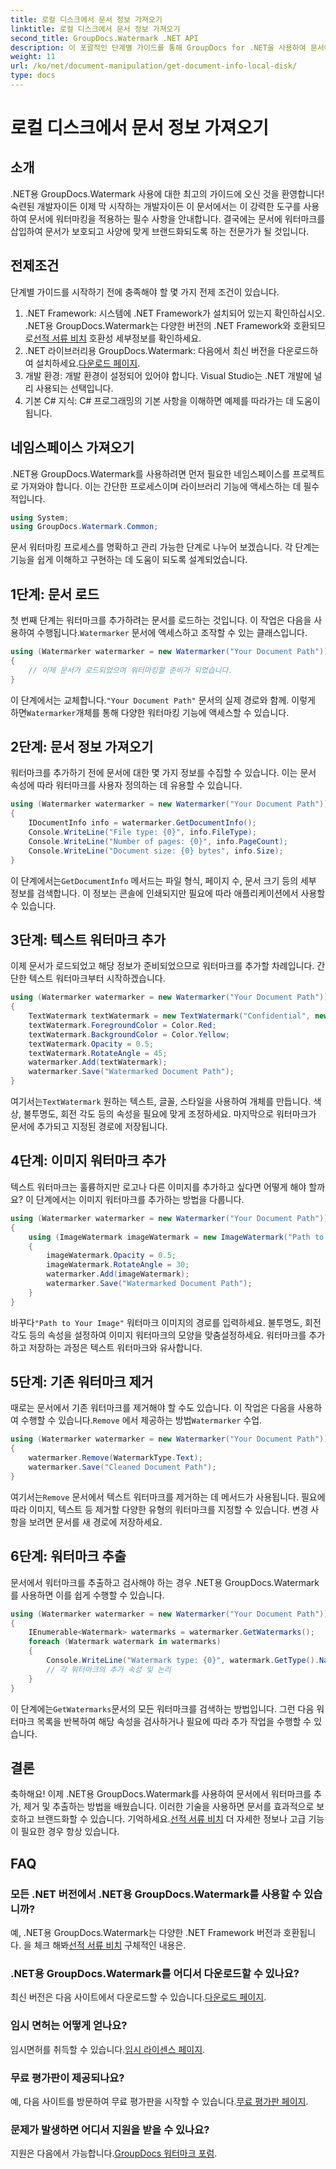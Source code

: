 ```yaml
---
title: 로컬 디스크에서 문서 정보 가져오기
linktitle: 로컬 디스크에서 문서 정보 가져오기
second_title: GroupDocs.Watermark .NET API
description: 이 포괄적인 단계별 가이드를 통해 GroupDocs for .NET을 사용하여 문서에서 워터마크를 추가, 제거 및 추출하는 방법을 알아보세요.
weight: 11
url: /ko/net/document-manipulation/get-document-info-local-disk/
type: docs
---
```

# 로컬 디스크에서 문서 정보 가져오기

## 소개
.NET용 GroupDocs.Watermark 사용에 대한 최고의 가이드에 오신 것을 환영합니다! 숙련된 개발자이든 이제 막 시작하는 개발자이든 이 문서에서는 이 강력한 도구를 사용하여 문서에 워터마킹을 적용하는 필수 사항을 안내합니다. 결국에는 문서에 워터마크를 삽입하여 문서가 보호되고 사양에 맞게 브랜드화되도록 하는 전문가가 될 것입니다.
## 전제조건
단계별 가이드를 시작하기 전에 충족해야 할 몇 가지 전제 조건이 있습니다.
1.  .NET Framework: 시스템에 .NET Framework가 설치되어 있는지 확인하십시오. .NET용 GroupDocs.Watermark는 다양한 버전의 .NET Framework와 호환되므로[선적 서류 비치](https://tutorials.groupdocs.com/Watermark/net/) 호환성 세부정보를 확인하세요.
2.  .NET 라이브러리용 GroupDocs.Watermark: 다음에서 최신 버전을 다운로드하여 설치하세요.[다운로드 페이지](https://releases.groupdocs.com/Watermark/net/).
3. 개발 환경: 개발 환경이 설정되어 있어야 합니다. Visual Studio는 .NET 개발에 널리 사용되는 선택입니다.
4. 기본 C# 지식: C# 프로그래밍의 기본 사항을 이해하면 예제를 따라가는 데 도움이 됩니다.
## 네임스페이스 가져오기
.NET용 GroupDocs.Watermark를 사용하려면 먼저 필요한 네임스페이스를 프로젝트로 가져와야 합니다. 이는 간단한 프로세스이며 라이브러리 기능에 액세스하는 데 필수적입니다.
```csharp
using System;
using GroupDocs.Watermark.Common;
```
문서 워터마킹 프로세스를 명확하고 관리 가능한 단계로 나누어 보겠습니다. 각 단계는 기능을 쉽게 이해하고 구현하는 데 도움이 되도록 설계되었습니다.
## 1단계: 문서 로드
 첫 번째 단계는 워터마크를 추가하려는 문서를 로드하는 것입니다. 이 작업은 다음을 사용하여 수행됩니다.`Watermarker` 문서에 액세스하고 조작할 수 있는 클래스입니다.
```csharp
using (Watermarker watermarker = new Watermarker("Your Document Path"))
{
    // 이제 문서가 로드되었으며 워터마킹할 준비가 되었습니다.
}
```
 이 단계에서는 교체합니다.`"Your Document Path"` 문서의 실제 경로와 함께. 이렇게 하면`Watermarker`개체를 통해 다양한 워터마킹 기능에 액세스할 수 있습니다.
## 2단계: 문서 정보 가져오기
워터마크를 추가하기 전에 문서에 대한 몇 가지 정보를 수집할 수 있습니다. 이는 문서 속성에 따라 워터마크를 사용자 정의하는 데 유용할 수 있습니다.

```csharp
using (Watermarker watermarker = new Watermarker("Your Document Path"))
{
    IDocumentInfo info = watermarker.GetDocumentInfo();
    Console.WriteLine("File type: {0}", info.FileType);
    Console.WriteLine("Number of pages: {0}", info.PageCount);
    Console.WriteLine("Document size: {0} bytes", info.Size);
}
```
 이 단계에서는`GetDocumentInfo` 메서드는 파일 형식, 페이지 수, 문서 크기 등의 세부 정보를 검색합니다. 이 정보는 콘솔에 인쇄되지만 필요에 따라 애플리케이션에서 사용할 수 있습니다.
## 3단계: 텍스트 워터마크 추가
이제 문서가 로드되었고 해당 정보가 준비되었으므로 워터마크를 추가할 차례입니다. 간단한 텍스트 워터마크부터 시작하겠습니다.

```csharp
using (Watermarker watermarker = new Watermarker("Your Document Path"))
{
    TextWatermark textWatermark = new TextWatermark("Confidential", new Font("Arial", 36));
    textWatermark.ForegroundColor = Color.Red;
    textWatermark.BackgroundColor = Color.Yellow;
    textWatermark.Opacity = 0.5;
    textWatermark.RotateAngle = 45;
    watermarker.Add(textWatermark);
    watermarker.Save("Watermarked Document Path");
}
```
 여기서는`TextWatermark` 원하는 텍스트, 글꼴, 스타일을 사용하여 개체를 만듭니다. 색상, 불투명도, 회전 각도 등의 속성을 필요에 맞게 조정하세요. 마지막으로 워터마크가 문서에 추가되고 지정된 경로에 저장됩니다.
## 4단계: 이미지 워터마크 추가
텍스트 워터마크는 훌륭하지만 로고나 다른 이미지를 추가하고 싶다면 어떻게 해야 할까요? 이 단계에서는 이미지 워터마크를 추가하는 방법을 다룹니다.

```csharp
using (Watermarker watermarker = new Watermarker("Your Document Path"))
{
    using (ImageWatermark imageWatermark = new ImageWatermark("Path to Your Image"))
    {
        imageWatermark.Opacity = 0.5;
        imageWatermark.RotateAngle = 30;
        watermarker.Add(imageWatermark);
        watermarker.Save("Watermarked Document Path");
    }
}
```
 바꾸다`"Path to Your Image"` 워터마크 이미지의 경로를 입력하세요. 불투명도, 회전 각도 등의 속성을 설정하여 이미지 워터마크의 모양을 맞춤설정하세요. 워터마크를 추가하고 저장하는 과정은 텍스트 워터마크와 유사합니다.
## 5단계: 기존 워터마크 제거
 때로는 문서에서 기존 워터마크를 제거해야 할 수도 있습니다. 이 작업은 다음을 사용하여 수행할 수 있습니다.`Remove` 에서 제공하는 방법`Watermarker` 수업.

```csharp
using (Watermarker watermarker = new Watermarker("Your Document Path"))
{
    watermarker.Remove(WatermarkType.Text);
    watermarker.Save("Cleaned Document Path");
}
```
 여기서는`Remove` 문서에서 텍스트 워터마크를 제거하는 데 메서드가 사용됩니다. 필요에 따라 이미지, 텍스트 등 제거할 다양한 유형의 워터마크를 지정할 수 있습니다. 변경 사항을 보려면 문서를 새 경로에 저장하세요.
## 6단계: 워터마크 추출
문서에서 워터마크를 추출하고 검사해야 하는 경우 .NET용 GroupDocs.Watermark를 사용하면 이를 쉽게 수행할 수 있습니다.

```csharp
using (Watermarker watermarker = new Watermarker("Your Document Path"))
{
    IEnumerable<Watermark> watermarks = watermarker.GetWatermarks();
    foreach (Watermark watermark in watermarks)
    {
        Console.WriteLine("Watermark type: {0}", watermark.GetType().Name);
        // 각 워터마크의 추가 속성 및 논리
    }
}
```
 이 단계에는`GetWatermarks`문서의 모든 워터마크를 검색하는 방법입니다. 그런 다음 워터마크 목록을 반복하여 해당 속성을 검사하거나 필요에 따라 추가 작업을 수행할 수 있습니다.
## 결론
 축하해요! 이제 .NET용 GroupDocs.Watermark를 사용하여 문서에서 워터마크를 추가, 제거 및 추출하는 방법을 배웠습니다. 이러한 기술을 사용하면 문서를 효과적으로 보호하고 브랜드화할 수 있습니다. 기억하세요.[선적 서류 비치](https://tutorials.groupdocs.com/Watermark/net/) 더 자세한 정보나 고급 기능이 필요한 경우 항상 있습니다.
## FAQ
### 모든 .NET 버전에서 .NET용 GroupDocs.Watermark를 사용할 수 있습니까?
 예, .NET용 GroupDocs.Watermark는 다양한 .NET Framework 버전과 호환됩니다. 을 체크 해봐[선적 서류 비치](https://tutorials.groupdocs.com/Watermark/net/) 구체적인 내용은.
### .NET용 GroupDocs.Watermark를 어디서 다운로드할 수 있나요?
 최신 버전은 다음 사이트에서 다운로드할 수 있습니다.[다운로드 페이지](https://releases.groupdocs.com/Watermark/net/).
### 임시 면허는 어떻게 얻나요?
 임시면허를 취득할 수 있습니다.[임시 라이센스 페이지](https://purchase.groupdocs.com/temporary-license/).
### 무료 평가판이 제공되나요?
 예, 다음 사이트를 방문하여 무료 평가판을 시작할 수 있습니다.[무료 평가판 페이지](https://releases.groupdocs.com/).
### 문제가 발생하면 어디서 지원을 받을 수 있나요?
 지원은 다음에서 가능합니다.[GroupDocs 워터마크 포럼](https://forum.groupdocs.com/c/watermark/19).